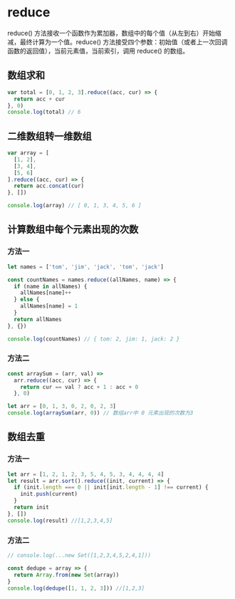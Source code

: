 # reduce

reduce() 方法接收一个函数作为累加器，数组中的每个值（从左到右）开始缩减，最终计算为一个值。reduce() 方法接受四个参数：初始值（或者上一次回调函数的返回值），当前元素值，当前索引，调用 reduce() 的数组。

## 数组求和

```js
var total = [0, 1, 2, 3].reduce((acc, cur) => {
  return acc + cur
}, 0)
console.log(total) // 6
```

## 二维数组转一维数组

```js
var array = [
  [1, 2],
  [3, 4],
  [5, 6]
].reduce((acc, cur) => {
  return acc.concat(cur)
}, [])

console.log(array) // [ 0, 1, 3, 4, 5, 6 ]
```

## 计算数组中每个元素出现的次数

### 方法一

```js
let names = ['tom', 'jim', 'jack', 'tom', 'jack']

const countNames = names.reduce((allNames, name) => {
  if (name in allNames) {
    allNames[name]++
  } else {
    allNames[name] = 1
  }
  return allNames
}, {})

console.log(countNames) // { tom: 2, jim: 1, jack: 2 }
```

### 方法二

```js
const arraySum = (arr, val) =>
  arr.reduce((acc, cur) => {
    return cur == val ? acc + 1 : acc + 0
  }, 0)

let arr = [0, 1, 3, 0, 2, 0, 2, 3]
console.log(arraySum(arr, 0)) // 数组arr中 0 元素出现的次数为3
```

## 数组去重

### 方法一

```js
let arr = [1, 2, 1, 2, 3, 5, 4, 5, 3, 4, 4, 4, 4]
let result = arr.sort().reduce((init, current) => {
  if (init.length === 0 || init[init.length - 1] !== current) {
    init.push(current)
  }
  return init
}, [])
console.log(result) //[1,2,3,4,5]
```

### 方法二

```js
// console.log(...new Set([1,2,3,4,5,2,4,1]))

const dedupe = array => {
  return Array.from(new Set(array))
}
console.log(dedupe([1, 1, 2, 3])) //[1,2,3]
```
